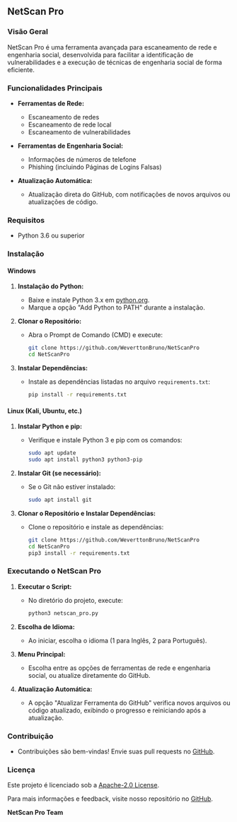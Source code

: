 ## NetScan Pro

### Visão Geral
NetScan Pro é uma ferramenta avançada para escaneamento de rede e engenharia social, desenvolvida para facilitar a identificação de vulnerabilidades e a execução de técnicas de engenharia social de forma eficiente.

### Funcionalidades Principais
- **Ferramentas de Rede:**
  - Escaneamento de redes
  - Escaneamento de rede local
  - Escaneamento de vulnerabilidades

- **Ferramentas de Engenharia Social:**
  - Informações de números de telefone
  - Phishing (incluindo Páginas de Logins Falsas)

- **Atualização Automática:**
  - Atualização direta do GitHub, com notificações de novos arquivos ou atualizações de código.

### Requisitos
- Python 3.6 ou superior

### Instalação

#### Windows
1. **Instalação do Python:**
   - Baixe e instale Python 3.x em [python.org](https://www.python.org/downloads/).
   - Marque a opção "Add Python to PATH" durante a instalação.

2. **Clonar o Repositório:**
   - Abra o Prompt de Comando (CMD) e execute:
     ```sh
     git clone https://github.com/WeverttonBruno/NetScanPro
     cd NetScanPro
     ```

3. **Instalar Dependências:**
   - Instale as dependências listadas no arquivo `requirements.txt`:
     ```sh
     pip install -r requirements.txt
     ```

#### Linux (Kali, Ubuntu, etc.)
1. **Instalar Python e pip:**
   - Verifique e instale Python 3 e pip com os comandos:
     ```sh
     sudo apt update
     sudo apt install python3 python3-pip
     ```

2. **Instalar Git (se necessário):**
   - Se o Git não estiver instalado:
     ```sh
     sudo apt install git
     ```

3. **Clonar o Repositório e Instalar Dependências:**
   - Clone o repositório e instale as dependências:
     ```sh
     git clone https://github.com/WeverttonBruno/NetScanPro
     cd NetScanPro
     pip3 install -r requirements.txt
     ```

### Executando o NetScan Pro
1. **Executar o Script:**
   - No diretório do projeto, execute:
     ```sh
     python3 netscan_pro.py
     ```

2. **Escolha de Idioma:**
   - Ao iniciar, escolha o idioma (1 para Inglês, 2 para Português).

3. **Menu Principal:**
   - Escolha entre as opções de ferramentas de rede e engenharia social, ou atualize diretamente do GitHub.

4. **Atualização Automática:**
   - A opção "Atualizar Ferramenta do GitHub" verifica novos arquivos ou código atualizado, exibindo o progresso e reiniciando após a atualização.

### Contribuição
- Contribuições são bem-vindas! Envie suas pull requests no [GitHub](https://github.com/WeverttonBruno/NetScanPro).

### Licença
Este projeto é licenciado sob a [Apache-2.0 License](LICENSE).

Para mais informações e feedback, visite nosso repositório no [GitHub](https://github.com/WeverttonBruno/NetScanPro).

**NetScan Pro Team**
